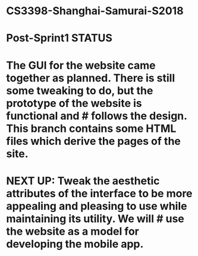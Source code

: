 # CS3398-Shanghai-Samurai-S2018

# Post-Sprint1 STATUS
#
# The GUI for the website came together as planned. There is still some tweaking to do, but the prototype of the website is functional and # follows the design. This branch contains some HTML files which derive the pages of the site.
#
# NEXT UP: Tweak the aesthetic attributes of the interface to be more appealing and pleasing to use while maintaining its utility. We will # use the website as a model for developing the mobile app.
